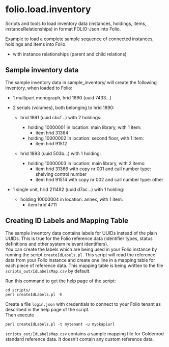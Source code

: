 # folio.load.inventory
Scripts and tools to load inventory data (instances, holdings, items, instanceRelationships) in format FOLIO-Json into Folio.

Example to load a complete sample sequence of connected instances, holdings and items into Folio.
- with instance relationships (parent and child relations)

## Sample inventory data
The sample inventory data in sample_inventory/ will create the following inventory, when loaded to Folio:

- 1 multipart monograph, hrid 1890 (uuid 7433...)

- 2 serials (volumes), both belonging to hrid 1890:
  - hrid 1891 (uuid cbcf...) with 2 holdings:
    - holding 10000001 in location: main library, with 1 item:
      - item hrid 31364
    - holding 10000002 in location: second floor, with 1 item:
      - item hrid 91512

  - hrid 1893 (uuid 503b...) with 1 holding:
    - holding 10000003 in location: main library, with 2 items:
      - item hrid 31366 with copy nr 001 and call number type: shelving control number
      - item hrid 91514 with copy nr 002 and call number type: other


- 1 single unit, hrid 211492 (uuid d7ac...) with 1 holding:
  - holding 10000004 in location: annex, with 1 item:
    - item hrid 4711
    
## Creating ID Labels and Mapping Table
The sample inventory data contains labels for UUIDs instead of the plain UUIDs. This is true for the Folio reference data (identifier types, status definitions and other system relevant identifiers).  
You can create the labels which are being used in your Folio instance by running the script `createIdLabels.pl`. This script will read the reference data from your Folio instance and create one line in a mapping table for each piece of reference data. This mapping table is being written to the file `scripts_out/IdLabelsMap.csv` by default.  

Run this command to get the help page of the script:
```
cd scripts/
perl createIdLabels.pl -h
```
Create a file `login.json` with credentials to connect to your Folio tenant as described in the help page of the script.  
Then execute
``` 
perl createIdLabels.pl -t mytenant -u myokapiurl
```

`scripts_out/IdLabelsMap.csv` contains a sample mapping file for Goldenrod standard reference data. It doesn't contain any custom reference data.

